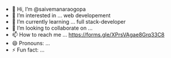 - 👋 Hi, I’m @saivemanaraogopa
- 👀 I’m interested in ... web developement 
- 🌱 I’m currently learning ... full stack-developer
- 💞️ I’m looking to collaborate on ...
- 📫 How to reach me ... https://forms.gle/XPrsVAgae8Grq33C8
- 😄 Pronouns: ...
- ⚡ Fun fact: ...

<!---
saivemanaraogopa/saivemanaraogopa is a ✨ special ✨ repository because its `README.md` (this file) appears on your GitHub profile.
You can click the Preview link to take a look at your changes.
--->
